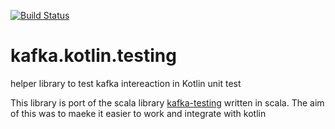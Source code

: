 [![Build Status](https://api.travis-ci.org/programmableproduction/kafka.kotlin.testing.svg?branch=master)](https://travis-ci.org/programmableproduction/kafka.kotlin.testing) 

# kafka.kotlin.testing
helper library to test kafka intereaction in Kotlin unit test

This library is port of the scala library [kafka-testing](https://github.com/Landoop/kafka-testing) written in scala. 
The aim of this was to maeke it easier to work and integrate with kotlin
